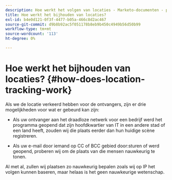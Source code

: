 ```yaml
---
description: Hoe werkt het volgen van locaties - Marketo-documenten - productdocumentatie
title: Hoe werkt het bijhouden van locaties?
exl-id: b4e0d121-0f3f-4477-b05a-466c8d2ac467
source-git-commit: d9b8b92ac5f051178b8eb9b450c4949b56d50b99
workflow-type: tm+mt
source-wordcount: '113'
ht-degree: 0%

---
```


# Hoe werkt het bijhouden van locaties? {#how-does-location-tracking-work}

Als we de locatie verkeerd hebben voor de ontvangers, zijn er drie mogelijkheden voor wat er gebeurd kan zijn:

- Als uw ontvanger aan het draadloze netwerk voor een bedrijf werd het programma geopend dat zijn hoofdkwartier van IT in een andere stad of een land heeft, zouden wij die plaats eerder dan hun huidige scène registreren.

- Als uw e-mail door iemand op CC of BCC gebied door:sturen of werd geopend, proberen wij om de plaats van die mensen nauwkeurig te tonen.

Al met al, zullen wij plaatsen zo nauwkeurig bepalen zoals wij op IP het volgen kunnen baseren, maar helaas is het geen nauwkeurige wetenschap.
